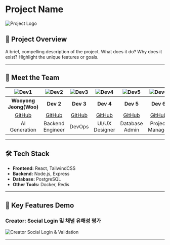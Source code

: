# Project Name

![Project Logo](link-to-logo-image)

## 🚀 Project Overview
A brief, compelling description of the project. What does it do? Why does it exist? Highlight the unique features or goals.

---

## 👥 Meet the Team

| ![Dev1](https://github.com/jwywoo.png?size=100) | ![Dev2](https://github.com/username2.png?size=100) | ![Dev3](https://github.com/username3.png?size=100) | ![Dev4](https://github.com/username4.png?size=100) | ![Dev5](https://github.com/username5.png?size=100) | ![Dev6](https://github.com/username6.png?size=100) |
|:-------------------------------------------------:|:-------------------------------------------------:|:-------------------------------------------------:|:-------------------------------------------------:|:-------------------------------------------------:|:-------------------------------------------------:|
| **Wooyong Jeong(Woo)**                                         | **Dev 2**                                         | **Dev 3**                                         | **Dev 4**                                         | **Dev 5**                                         | **Dev 6**                                         |
| [GitHub](https://github.com/jwywoo)            | [GitHub](https://github.com/username2)            | [GitHub](https://github.com/username3)            | [GitHub](https://github.com/username4)            | [GitHub](https://github.com/username5)            | [GitHub](https://github.com/username6)            |
| AI Generation                                 | Backend Engineer                                  | DevOps                                            | UI/UX Designer                                    | Database Admin                                    | Project Manager                                   |

---

## 🛠️ Tech Stack

- **Frontend:** React, TailwindCSS
- **Backend:** Node.js, Express
- **Database:** PostgreSQL
- **Other Tools:** Docker, Redis

---

## 📸 Key Features Demo

### Creator: Social Login 및 채널 유해성 평가

![Creator Social Login & Validation](/static/gifs/ezgif.com-video-to-gif-converter.gif)

---
